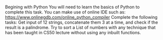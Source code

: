  Begining with Python
You will need to learn the basics of Python to complete this task. You can make use of online IDE such as:
https://www.onlinegdb.com/online_python_compiler
Complete the following tasks:
Get input of 12 strings, concatenate them 3 at a time, and check if the result is a palindrome. 
Try to sort a List of numbers with any technique that has been taught in CS50 lecture without using any inbuilt functions.


